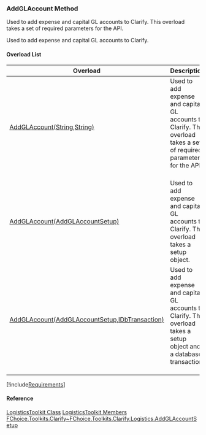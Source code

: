 ### AddGLAccount Method

Used to add expense and capital GL accounts to Clarify. This overload takes a set of required parameters for the API.

Used to add expense and capital GL accounts to Clarify.

#### Overload List

| Overload | Description |
| --- | --- |
| [AddGLAccount(String,String)](FChoice.Toolkits.Clarify~FChoice.Toolkits.Clarify.Logistics.LogisticsToolkit~AddGLAccount(String,String).md) | Used to add expense and capital GL accounts to Clarify. This overload takes a set of required parameters for the API.   |
| [AddGLAccount(AddGLAccountSetup)](FChoice.Toolkits.Clarify~FChoice.Toolkits.Clarify.Logistics.LogisticsToolkit~AddGLAccount(AddGLAccountSetup).md) | Used to add expense and capital GL accounts to Clarify. This overload takes a setup object.   |
| [AddGLAccount(AddGLAccountSetup,IDbTransaction)](FChoice.Toolkits.Clarify~FChoice.Toolkits.Clarify.Logistics.LogisticsToolkit~AddGLAccount(AddGLAccountSetup,IDbTransaction).md) | Used to add expense and capital GL accounts to Clarify. This overload takes a setup object and a database transaction.   |

[!include[Requirements](../partials/requirements.md)]

#### Reference

[LogisticsToolkit Class](FChoice.Toolkits.Clarify~FChoice.Toolkits.Clarify.Logistics.LogisticsToolkit.md)
[LogisticsToolkit Members](FChoice.Toolkits.Clarify~FChoice.Toolkits.Clarify.Logistics.LogisticsToolkit_members.md)
[FChoice.Toolkits.Clarify~FChoice.Toolkits.Clarify.Logistics.AddGLAccountSetup](FChoice.Toolkits.Clarify~FChoice.Toolkits.Clarify.Logistics.AddGLAccountSetup.md)
